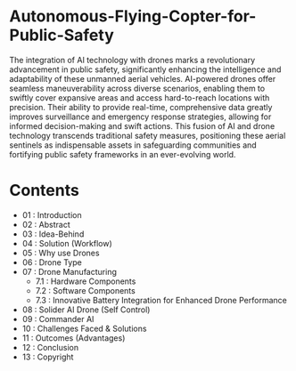 # Autonomous-Flying-Copter-for-Public-Safety
The integration of AI technology with drones marks a revolutionary advancement in public safety, significantly enhancing the intelligence and adaptability of these unmanned aerial vehicles. AI-powered drones offer seamless maneuverability across diverse scenarios, enabling them to swiftly cover expansive areas and access hard-to-reach locations with precision. Their ability to provide real-time, comprehensive data greatly improves surveillance and emergency response strategies, allowing for informed decision-making and swift actions. This fusion of AI and drone technology transcends traditional safety measures, positioning these aerial sentinels as indispensable assets in safeguarding communities and fortifying public safety frameworks in an ever-evolving world.


# Contents

- 01 : Introduction 
- 02 : Abstract
- 03 : Idea-Behind
- 04 : Solution (Workflow) 
- 05 : Why use Drones
- 06 : Drone Type 
- 07 : Drone Manufacturing 
  - 7.1 : Hardware Components
  - 7.2 : Software Components
  - 7.3 : Innovative Battery Integration for Enhanced Drone Performance 
- 08 : Solider AI Drone (Self Control) 
- 09 : Commander AI 
- 10 : Challenges Faced & Solutions 
- 11 : Outcomes (Advantages) 
- 12 : Conclusion 
- 13 : Copyright 

